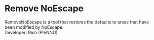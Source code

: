# Remove NoEscape
RemoveNoEscape is a tool that restores the defaults to areas that have been modified by NoEscape.  
Developer: Rion (PIENNU)

